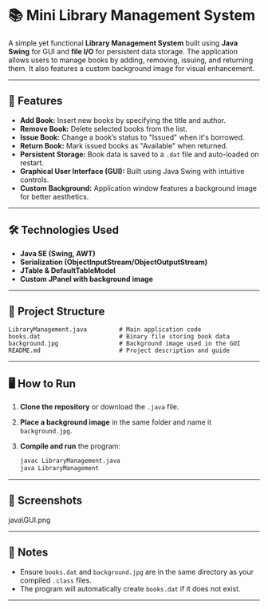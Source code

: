 # 📚 Mini Library Management System

A simple yet functional **Library Management System** built using **Java Swing** for GUI and **file I/O** for persistent data storage. The application allows users to manage books by adding, removing, issuing, and returning them. It also features a custom background image for visual enhancement.

---

## 🚀 Features

- **Add Book:** Insert new books by specifying the title and author.
- **Remove Book:** Delete selected books from the list.
- **Issue Book:** Change a book’s status to "Issued" when it's borrowed.
- **Return Book:** Mark issued books as "Available" when returned.
- **Persistent Storage:** Book data is saved to a `.dat` file and auto-loaded on restart.
- **Graphical User Interface (GUI):** Built using Java Swing with intuitive controls.
- **Custom Background:** Application window features a background image for better aesthetics.

---

## 🛠 Technologies Used

- **Java SE (Swing, AWT)**
- **Serialization (ObjectInputStream/ObjectOutputStream)**
- **JTable & DefaultTableModel**
- **Custom JPanel with background image**

---

## 📁 Project Structure

```
LibraryManagement.java         # Main application code
books.dat                      # Binary file storing book data
background.jpg                 # Background image used in the GUI
README.md                      # Project description and guide
```

---

## 🖥️ How to Run

1. **Clone the repository** or download the `.java` file.

2. **Place a background image** in the same folder and name it `background.jpg`.

3. **Compile and run** the program:
   ```bash
   javac LibraryManagement.java
   java LibraryManagement
   ```

---

## 📸 Screenshots

java\GUI.png

---

## 📌 Notes

- Ensure `books.dat` and `background.jpg` are in the same directory as your compiled `.class` files.
- The program will automatically create `books.dat` if it does not exist.

---

